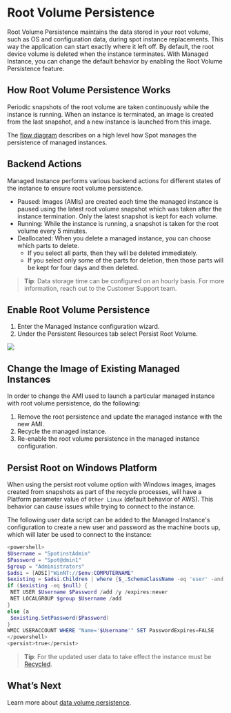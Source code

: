 # Root Volume Persistence

Root Volume Persistence maintains the data stored in your root volume, such as OS and configuration data, during spot instance replacements. This way the application can start exactly where it left off. By default, the root device volume is deleted when the instance terminates. With Managed Instance, you can change the default behavior by enabling the Root Volume Persistence feature.

## How Root Volume Persistence Works

Periodic snapshots of the root volume are taken continuously while the instance is running. When an instance is terminated, an image is created from the last snapshot, and a new instance is launched from this image.

The [flow diagram](elastigroup/features/stateful-instance/stateful-elastigroup-flow) describes on a high level how Spot manages the persistence of managed instances.

## Backend Actions

Managed Instance performs various backend actions for different states of the instance to ensure root volume persistence.
- Paused: Images (AMIs) are created each time the managed instance is paused using the latest root volume snapshot which was taken after the instance termination. Only the latest snapshot is kept for each volume.
- Running: While the instance is running, a snapshot is taken for the root volume every 5 minutes.
- Deallocated: When you delete a managed instance, you can choose which parts to delete.
  - If you select all parts, then they will be deleted immediately.
  - If you select only some of the parts for deletion, then those parts will be kept for four days and then deleted.

> **Tip**: Data storage time can be configured on an hourly basis. For more information, reach out to the Customer Support team.

## Enable Root Volume Persistence
1. Enter the Managed Instance configuration wizard.
2. Under the Persistent Resources tab select Persist Root Volume.

<img src="/managed-instance/_media/root-volume-persistence" />

## Change the Image of Existing Managed Instances

In order to change the AMI used to launch a particular managed instance with root volume persistence, do the following:
1. Remove the root persistence and update the managed instance with the new AMI.
2. Recycle the managed instance.
3. Re-enable the root volume persistence in the managed instance configuration.

## Persist Root on Windows Platform

When using the persist root volume option with Windows images, images created from snapshots as part of the recycle processes, will have a Platform parameter value of `Other Linux` (default behavior of AWS). This behavior can cause issues while trying to connect to the instance.

The following user data script can be added to the Managed Instance's configuration to create a new user and password as the machine boots up, which will later be used to connect to the instance:

```powershell
<powershell>
$Username = "SpotinstAdmin"
$Password = "Spot@dmin1"
$group = "Administrators"
$adsi = [ADSI]"WinNT://$env:COMPUTERNAME"
$existing = $adsi.Children | where {$_.SchemaClassName -eq 'user' -and $_.Name -eq $Username }
if ($existing -eq $null) {
 NET USER $Username $Password /add /y /expires:never
 NET LOCALGROUP $group $Username /add
}
else {a
 $existing.SetPassword($Password)
}
WMIC USERACCOUNT WHERE "Name='$Username'" SET PasswordExpires=FALSE
</powershell>
<persist>true</persist>
```

> **Tip**: For the updated user data to take effect the instance must be [Recycled](managed-instance/features/managed-instance-actions).

## What’s Next

Learn more about [data volume persistence](managed-instance/features/data-volume-persistence).
